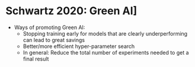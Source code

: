 # Schwartz 2020: Green AI]

- Ways of promoting Green AI:
	- Stopping training early for models that are clearly underperforming can lead to great savings
	- Better/more efficient hyper-parameter search
	- In general: Reduce the total number of experiments needed to get a final result
